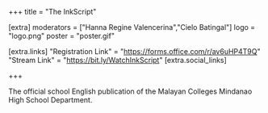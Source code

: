 +++
title = "The InkScript"

[extra]
moderators = ["Hanna Regine Valencerina","Cielo Batingal"]
logo = "logo.png"
poster = "poster.gif"

[extra.links]
"Registration Link" = "https://forms.office.com/r/av6uHP4T9Q"
"Stream Link" = "https://bit.ly/WatchInkScript"
[extra.social_links]

+++

The official school English publication of the Malayan Colleges Mindanao High School Department.